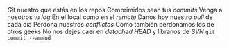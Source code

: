 *Git* nuestro que estás en los repos Comprimidos sean tus *commits* Venga 
a nosotros tu *log*
En el local como en el *remote* Danos hoy nuestro *pull* de cada día 
Perdona nuestros *conflictos*
Como también perdonamos los de otros geeks No nos dejes caer en *detached 
HEAD*
y líbranos de *SVN*
`git commit --amend`
